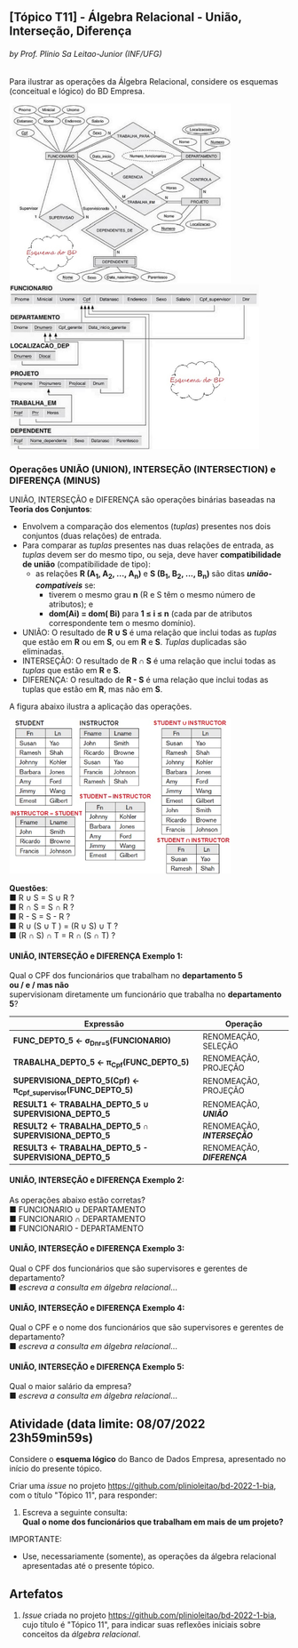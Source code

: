 ## [Tópico T11] - Álgebra Relacional - União, Interseção, Diferença
###### *by Prof. Plinio Sa Leitao-Junior (INF/UFG)*

Para ilustrar as operações da Álgebra Relacional, considere os esquemas (conceitual e lógico) do BD Empresa.

<img src="../media/fig-der-empresa.jpg" width="400"><img src="../media/fig-esquema-logico-bdempresa.jpg" width="450">

### Operações UNIÃO (UNION), INTERSEÇÃO (INTERSECTION) e DIFERENÇA (MINUS)

UNIÃO, INTERSEÇÃO e DIFERENÇA são operações binárias baseadas na **Teoria dos Conjuntos**:
- Envolvem a comparação dos elementos (_tuplas_) presentes nos dois conjuntos (duas relações) de entrada.
- Para comparar as _tuplas_ presentes nas duas relações de entrada, as _tuplas_ devem ser do mesmo tipo, ou seja, deve haver **compatibilidade de união** (compatibilidade de tipo):
  - as relações **R (A<sub>1</sub>, A<sub>2</sub>, ..., A<sub>n</sub>)** e **S (B<sub>1</sub>, B<sub>2</sub>, ..., B<sub>n</sub>)** são ditas ***união-compatíveis*** se:
    - tiverem o mesmo grau **n** (R e S têm o mesmo número de atributos); e
    - **dom(Ai) = dom( Bi)** para **1 ≤ i ≤ n** (cada par de atributos correspondente tem o mesmo domínio).
- UNIÃO: O resultado de **R ∪ S** é uma relação que inclui todas as _tuplas_ que estão em **R** ou em **S**, ou em **R** e **S**. _Tuplas_ duplicadas são eliminadas.
- INTERSEÇÃO: O resultado de **R ∩ S** é uma relação que inclui todas as _tuplas_ que estão em **R** e **S**.
- DIFERENÇA: O resultado de **R - S** é uma relação que inclui todas as tuplas que estão em **R**, mas não em **S**.

A figura abaixo ilustra a aplicação das operações.

<img src="../media/fig-algebra-uniao.jpg" width="400">

**Questões**:<br>
■ R ∪ S = S ∪ R ?<br>
■ R ∩ S = S ∩ R ?<br>
■ R - S = S - R ?<br>
■ R ∪ (S ∪ T ) = (R ∪ S) ∪ T ?<br>
■ (R ∩ S) ∩ T = R ∩ (S ∩ T) ?<br>

#### UNIÃO, INTERSEÇÃO e DIFERENÇA Exemplo 1:

Qual o CPF dos funcionários que trabalham no **departamento 5**<br>
**ou / e / mas não**<br>
supervisionam diretamente um funcionário que trabalha no **departamento 5**?

|Expressão|Operação|
|-|-|
|**FUNC_DEPTO_5 ← σ<sub>Dnr=5</sub>(FUNCIONARIO)**|RENOMEAÇÃO, SELEÇÃO|
|**TRABALHA_DEPTO_5 ← π<sub>Cpf</sub>(FUNC_DEPTO_5)**|RENOMEAÇÃO, PROJEÇÃO|
|**SUPERVISIONA_DEPTO_5(Cpf) ← π<sub>Cpf_supervisor</sub>(FUNC_DEPTO_5)**|RENOMEAÇÃO, PROJEÇÃO|
|**RESULT1 ← TRABALHA_DEPTO_5 ∪ SUPERVISIONA_DEPTO_5**|RENOMEAÇÃO, ***UNIÃO***|
|**RESULT2 ← TRABALHA_DEPTO_5 ∩ SUPERVISIONA_DEPTO_5**|RENOMEAÇÃO, ***INTERSEÇÃO***|
|**RESULT3 ← TRABALHA_DEPTO_5 - SUPERVISIONA_DEPTO_5**|RENOMEAÇÃO, ***DIFERENÇA***|

#### UNIÃO, INTERSEÇÃO e DIFERENÇA Exemplo 2:

As operações abaixo estão corretas?<br>
■ FUNCIONARIO ∪ DEPARTAMENTO<br>
■ FUNCIONARIO ∩ DEPARTAMENTO<br>
■ FUNCIONARIO - DEPARTAMENTO

#### UNIÃO, INTERSEÇÃO e DIFERENÇA Exemplo 3:

Qual o CPF dos funcionários que são supervisores e gerentes de departamento?<br>
■ _escreva a consulta em álgebra relacional_...

#### UNIÃO, INTERSEÇÃO e DIFERENÇA Exemplo 4:

Qual o CPF e o nome dos funcionários que são supervisores e gerentes de departamento?<br>
■ _escreva a consulta em álgebra relacional_...

#### UNIÃO, INTERSEÇÃO e DIFERENÇA Exemplo 5:

Qual o maior salário da empresa?<br>
■ _escreva a consulta em álgebra relacional_...

## Atividade (data limite: **08/07/2022 23h59min59s**)

Considere o **esquema lógico** do Banco de Dados Empresa, apresentado no início do presente tópico.

Criar uma _issue_ no projeto https://github.com/plinioleitao/bd-2022-1-bia, com o título "Tópico 11", para responder:  

1. Escreva a seguinte consulta:<br>**Qual o nome dos funcionários que trabalham em mais de um projeto?**

IMPORTANTE:
- Use, necessariamente (somente), as operações da álgebra relacional apresentadas até o presente tópico.

## Artefatos

1. _Issue_ criada no projeto https://github.com/plinioleitao/bd-2022-1-bia, cujo título é "Tópico 11", para indicar suas reflexões iniciais sobre conceitos da *álgebra relacional*.
